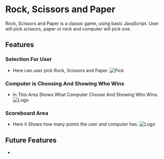 # Rock, Scissors and Paper

Rock, Scissors and Paper is a classic game, using basic JavaScript. User will pick scissors, paper or rock and computer will pick one. 

## Features

### __Selection For User__
 - Here can user pick Rock, Scissors and Paper. 
![Pick](media/love_maths_logo.png)

### __Computer is Choosing And Showing Who Wins__
 - In This Area Shows What Computer Choose And Showing Who Wins.
 ![Logo](media/love_maths_logo.png)

### __Scoreboard Area__
 - Here it Shows how many points the user and computer has.
 ![Logo](media/love_maths_logo.png)


## Future Features

- 

